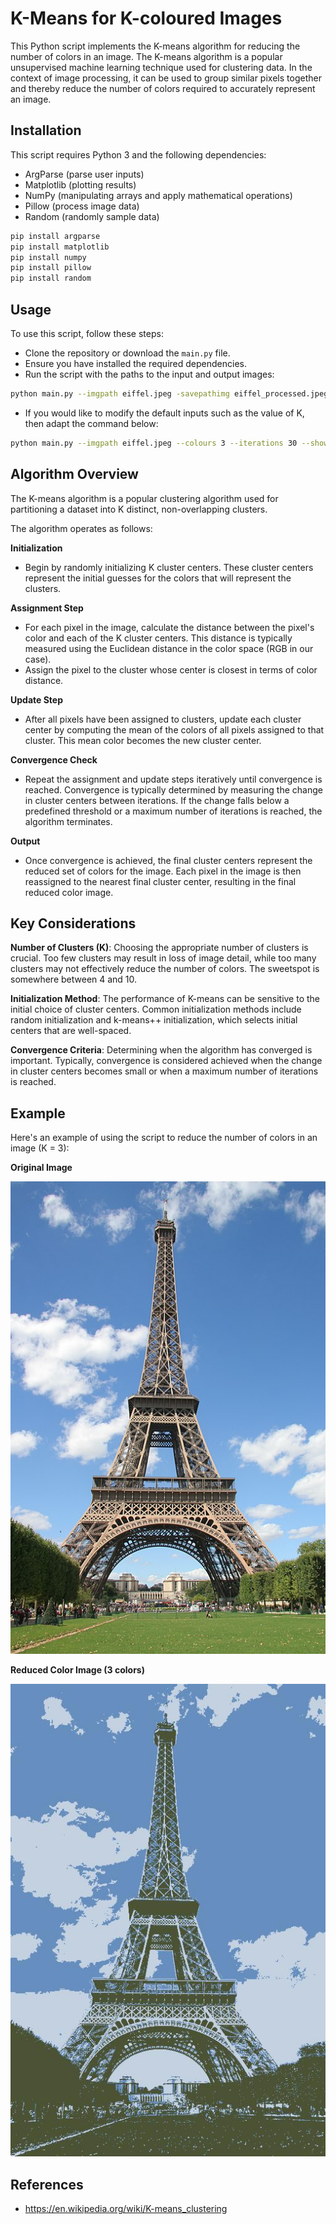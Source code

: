 # K-Means for K-coloured Images

This Python script implements the K-means algorithm for reducing the number of colors in an image. The K-means algorithm is a popular unsupervised machine learning technique used for clustering data. In the context of image processing, it can be used to group similar pixels together and thereby reduce the number of colors required to accurately represent an image.

## Installation

This script requires Python 3 and the following dependencies:

- ArgParse (parse user inputs)
- Matplotlib (plotting results)
- NumPy (manipulating arrays and apply mathematical operations)
- Pillow (process image data)
- Random (randomly sample data)

```bash
pip install argparse
pip install matplotlib
pip install numpy
pip install pillow
pip install random
```
    
## Usage

To use this script, follow these steps:
- Clone the repository or download the `main.py` file.
- Ensure you have installed the required dependencies.
- Run the script with the paths to the input and output images:
```bash
python main.py --imgpath eiffel.jpeg -savepathimg eiffel_processed.jpeg
```
- If you would like to modify the default inputs such as the value of K, then adapt the command below:
```bash
python main.py --imgpath eiffel.jpeg --colours 3 --iterations 30 --show True --saveconverge True --savepathimg eiffel_processed.jpeg
```

## Algorithm Overview

The K-means algorithm is a popular clustering algorithm used for partitioning a dataset into K distinct, non-overlapping clusters.

The algorithm operates as follows:

**Initialization**
   - Begin by randomly initializing K cluster centers. These cluster centers represent the initial guesses for the colors that will represent the clusters.

**Assignment Step**
   - For each pixel in the image, calculate the distance between the pixel's color and each of the K cluster centers. This distance is typically measured using the Euclidean distance in the color space (RGB in our case).
   - Assign the pixel to the cluster whose center is closest in terms of color distance.

**Update Step**
   - After all pixels have been assigned to clusters, update each cluster center by computing the mean of the colors of all pixels assigned to that cluster. This mean color becomes the new cluster center.

**Convergence Check**
   - Repeat the assignment and update steps iteratively until convergence is reached. Convergence is typically determined by measuring the change in cluster centers between iterations. If the change falls below a predefined threshold or a maximum number of iterations is reached, the algorithm terminates.

**Output**
   - Once convergence is achieved, the final cluster centers represent the reduced set of colors for the image. Each pixel in the image is then reassigned to the nearest final cluster center, resulting in the final reduced color image.

## Key Considerations

**Number of Clusters (K)**: Choosing the appropriate number of clusters is crucial. Too few clusters may result in loss of image detail, while too many clusters may not effectively reduce the number of colors. The sweetspot is somewhere between 4 and 10. 

**Initialization Method**: The performance of K-means can be sensitive to the initial choice of cluster centers. Common initialization methods include random initialization and k-means++ initialization, which selects initial centers that are well-spaced.

**Convergence Criteria**: Determining when the algorithm has converged is important. Typically, convergence is considered achieved when the change in cluster centers becomes small or when a maximum number of iterations is reached.

## Example

Here's an example of using the script to reduce the number of colors in an image (K = 3):

**Original Image**

![Original Image](eiffel.jpeg)

**Reduced Color Image (3 colors)**

![Reduced Color Image](eiffel_processed.jpeg)
## References

- https://en.wikipedia.org/wiki/K-means_clustering
